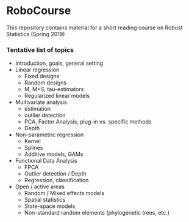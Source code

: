 # RoboCourse

This repository contains material for a short reading course on Robust Statistics (Spring 2019)

### Tentative list of topics

- Introduction, goals, general setting
- Linear regression
   - Fixed designs
   - Random designs
   - M, M+S, tau-estimators
   - Regularized linear models
- Multivariate analysis
   - estimation
   - outlier detection
   - PCA, Factor Analysis, plug-in vs. specific methods
   - Depth
- Non-parametric regression
   - Kernel
   - Splines
   - Additive models, GAMs
- Functional Data Analysis
   - FPCA
   - Outlier detection / Depth
   - Regression, classification
- Open / active areas
   - Random / Mixed effects models
   - Spatial statistics
   - State-space models
   - Non-standard random elements (phylogenetic trees, etc.)
 

